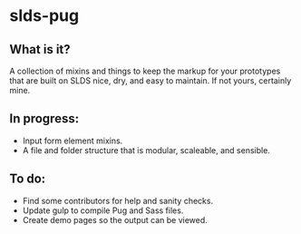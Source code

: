 # slds-pug

## What is it?
A collection of mixins and things to keep the markup for your prototypes that are built on SLDS nice, dry, and easy to maintain. If not yours, certainly mine. 

## In progress:
- Input form element mixins.
- A file and folder structure that is modular, scaleable, and sensible.

## To do:
- Find some contributors for help and sanity checks. 
- Update gulp to compile Pug and Sass files.
- Create demo pages so the output can be viewed.
